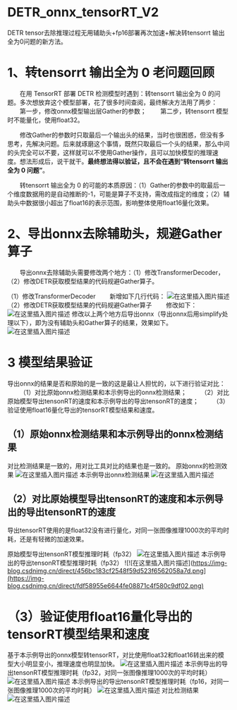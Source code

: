 # DETR_onnx_tensorRT_V2
DETR tensor去除推理过程无用辅助头+fp16部署再次加速+解决转tensorrt 输出全为0问题的新方法。

# 1、转tensorrt 输出全为 0 老问题回顾
&emsp;&emsp;在用 TensorRT 部署 DETR 检测模型时遇到：转tensorrt 输出全为 0 的问题。多次想放弃这个模型部署，花了很多时间查阅，最终解决方法用了两步：
&emsp;&emsp;第一步，修改onnx模型输出层Gather的参数；
&emsp;&emsp;第二步，转tensorrt 模型时不能量化，使用float32。

&emsp;&emsp;修改Gather的参数时只取最后一个输出头的结果，当时也很困惑，但没有多思考，先解决问题。后来就琢磨这个事情，既然只取最后一个头的结果，那么中间的头完全可以不要，这样就可以不使用Gather操作，且可以加快模型的推理速度。想法形成后，说干就干。**最终想法得以验证，且不会在遇到“转tensorrt 输出全为 0 问题”**。

&emsp;&emsp;转tensorrt 输出全为 0 的可能的本质原因：（1）Gather的参数中的取最后一个维度数据用的是自动推断的-1，可能是算子不支持，需改成指定的维度；（2）辅助头中数据很小超出了float16的表示范围，影响整体使用float16量化效果。

# 2、导出onnx去除辅助头，规避Gather算子
&emsp;&emsp;导出onnx去除辅助头需要修改两个地方：（1）修改TransformerDecoder，（2）修改DETR获取模型结果的代码规避Gather算子。

（1）修改TransformerDecoder
&emsp;&emsp;新增如下几行代码：
![在这里插入图片描述](https://img-blog.csdnimg.cn/direct/ae939511c2844139a332ad59b7849017.png)
（2）修改DETR获取模型结果的代码规避Gather算子
&emsp;&emsp;修改如下：![在这里插入图片描述](https://img-blog.csdnimg.cn/direct/d901736def7244a1823c9705610deadb.png)
修改以上两个地方后导出onnx（导出onnx后用simplify处理以下），即为没有辅助头和Gather算子的结果，效果如下。
![在这里插入图片描述](https://img-blog.csdnimg.cn/direct/ecb5de82c6634c68974c1ce9c3de20aa.png)
# 3 模型结果验证
导出onnx的结果是否和原始的是一致的这是最让人担忧的，以下进行验证对比：
&emsp;&emsp;（1）对比原始onnx检测结果和本示例导出的onnx检测结果；
&emsp;&emsp;（2）对比原始模型导出tensonRT的速度和本示例导出的导出tensonRT的速度；
&emsp;&emsp;（3）验证使用float16量化导出的tensorRT模型结果和速度。

## （1）原始onnx检测结果和本示例导出的onnx检测结果
对比检测结果是一致的，用对比工具对比的结果也是一致的。
原始onnx的检测效果
![在这里插入图片描述](https://img-blog.csdnimg.cn/direct/fa27d09d425a4de99df7c0b1b7f6d627.jpeg)
本示例导出onnx检测结果
![在这里插入图片描述](https://img-blog.csdnimg.cn/direct/88c42c3582c3401590baf92b77c9e790.jpeg)
## （2）对比原始模型导出tensonRT的速度和本示例导出的导出tensonRT的速度
导出tensorRT使用的是float32没有进行量化，对同一张图像推理1000次的平均时耗，还是有轻微的加速效果。

原始模型导出tensonRT模型推理时耗（fp32）
![在这里插入图片描述](https://img-blog.csdnimg.cn/direct/34e81b54f0e74355b42fac7fd92b8f9e.png)
本示例导出的导出tensonRT模型推理时耗（fp32）
![!\[在这里插入图片描述\](https://img-blog.csdnimg.cn/direct/456bc183cf2548f59d523f6562058a7d.png](https://img-blog.csdnimg.cn/direct/fdf58955e6644fe08871c4f580c9df02.png)
# （3）验证使用float16量化导出的tensorRT模型结果和速度
基于本示例导出的onnx模型转tensorRT，对比使用float32和float16转出来的模型大小明显变小，推理速度也明显加快。
![在这里插入图片描述](https://img-blog.csdnimg.cn/direct/a605e69184e446a7a1cc0fcd8874208a.png)
本示例导出的导出tensonRT模型推理时耗（fp32，对同一张图像推理1000次的平均时耗）
![在这里插入图片描述](https://img-blog.csdnimg.cn/direct/01b7effbed2c43e8ae6220d4261278e2.png)
本示例导出的导出tensonRT模型推理时耗（fp16，对同一张图像推理1000次的平均时耗）
![在这里插入图片描述](https://img-blog.csdnimg.cn/direct/365e5e343bee4bec81861828ca1e27ef.png)
对比检测结果
![在这里插入图片描述](https://img-blog.csdnimg.cn/direct/6fe291f643384a619a30dbae9364d288.png)

